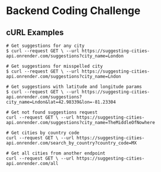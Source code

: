 # Backend Coding Challenge

## cURL Examples

    # Get suggestions for any city
    $ curl --request GET \ --url https://suggesting-cities-api.onrender.com/suggestions?city_name=London

    # Get suggestions for misspelled city
    $ curl --request GET \ --url https://suggesting-cities-api.onrender.com/suggestions?city_name=Lndon

    # Get suggestions with latitude and longitude params
    $ curl --request GET \ --url https://suggesting-cities-api.onrender.com/suggestions?city_name=Lndon&lat=42.98339&lon=-81.23304

    # Get not found suggestions request 
    curl --request GET \ --url https://suggesting-cities-api.onrender.com/suggestions?city_name=TheMiddleOfNowhere

    # Get cities by country code
    curl --request GET \ --url https://suggesting-cities-api.onrender.com/search_by_country?country_code=MX
    
    # Get all cities from another endpoint
    curl --request GET \ --url https://suggesting-cities-api.onrender.com/all

